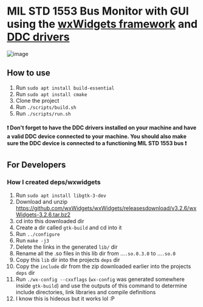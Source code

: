 # MIL STD 1553 Bus Monitor with GUI using the [wxWidgets framework](https://wxwidgets.org/) and [DDC drivers](https://www.ddc-web.com/en/connectivity/databus/milstd1553-1)

![image](https://github.com/user-attachments/assets/6f846b98-4fcd-4fb0-85a4-964397017ee9)

## How to use

1. Run `sudo apt install build-essential`
1. Run `sudo apt install cmake`
1. Clone the project
1. Run `./scripts/build.sh`
1. Run `./scripts/run.sh`

#### ❗ Don't forget to have the DDC drivers installed on your machine and have a valid DDC device connected to your machine. You should also make sure the DDC device is connected to a functioning MIL STD 1553 bus ❗

## For Developers

### How I created deps/wxwidgets

1. Run `sudo apt install libgtk-3-dev`
1. Download and unzip https://github.com/wxWidgets/wxWidgets/releasesdownload/v3.2.6/wxWidgets-3.2.6.tar.bz2
1. cd into this downloaded dir
1. Create a dir called `gtk-build` and cd into it
1. Run `../configure`
1. Run `make -j3`
1. Delete the links in the generated `lib/` dir
1. Rename all the .so files in this lib dir from ...`.so.0.3.0` to ...`.so.0`
1. Copy this `lib` dir into the projects `deps` dir
1. Copy the `include` dir from the zip downloaded earlier into the projects `deps` dir
1. Run `./wx-config --cxxflags` (`wx-config` was generated somewhere inside `gtk-build`) and use the outputs of this command to determine include directories, link libraries and compile definitions
1. I know this is hideous but it works lol :P
